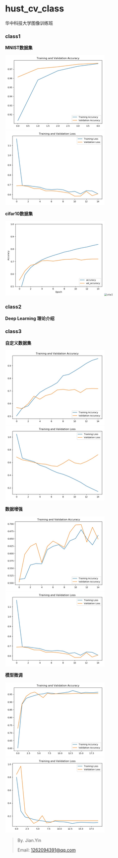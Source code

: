 # hust_cv_class
华中科技大学图像训练班



### class1

**MNIST数据集**

<img src="./mnist1.jpg" alt="mnist1" style="zoom:50%;" /><img src="./mnist2.jpg" alt="mnist2" style="zoom:50%;" />

**cifar10数据集**

<img src="./cifar1.jpg" alt="cifar1" style="zoom:50%;" /><img src="/Users/xiaoyin/Code/hust_cv_class/cifar2.jpg" alt="cifar2" style="zoom:50%;" />

### class2

**Deep Learning 理论介绍**



### class3

**自定义数据集**

<img src="./1.jpg" alt="1" style="zoom:50%;" /><img src="./2.jpg" alt="2" style="zoom:50%;" />



**数据增强**

<img src="./3.jpg" alt="3" style="zoom:50%;" /><img src="./4.jpg" alt="4" style="zoom:50%;" />



**模型微调**

<img src="./5.jpg" alt="5" style="zoom:50%;" /><img src="./6.jpg" alt="6" style="zoom:50%;" />



> By. Jian.Yin
>
> Email: 1262094391@qq.com

